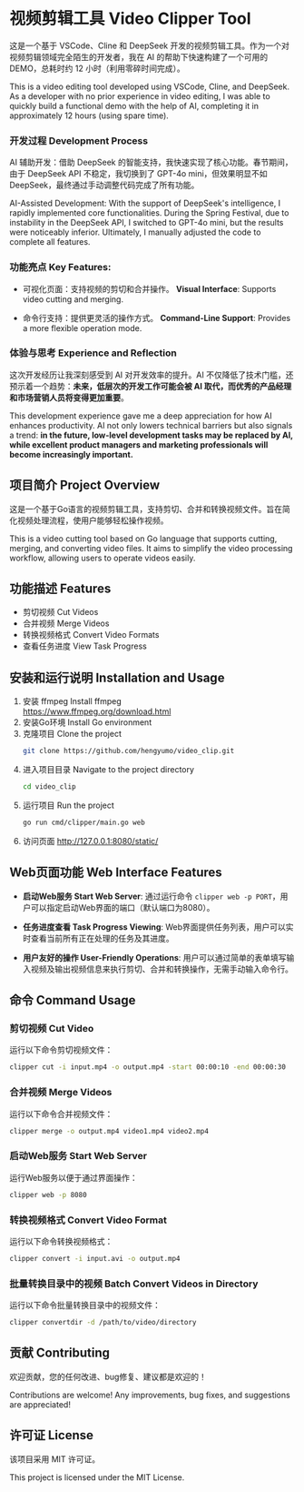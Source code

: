 # 视频剪辑工具 Video Clipper Tool

这是一个基于 VSCode、Cline 和 DeepSeek 开发的视频剪辑工具。作为一个对视频剪辑领域完全陌生的开发者，我在 AI 的帮助下快速构建了一个可用的 DEMO，总耗时约 12 小时（利用零碎时间完成）。

This is a video editing tool developed using VSCode, Cline, and DeepSeek. As a developer with no prior experience in video editing, I was able to quickly build a functional demo with the help of AI, completing it in approximately 12 hours (using spare time).

### 开发过程 Development Process

AI 辅助开发：借助 DeepSeek 的智能支持，我快速实现了核心功能。春节期间，由于 DeepSeek API 不稳定，我切换到了 GPT-4o mini，但效果明显不如 DeepSeek，最终通过手动调整代码完成了所有功能。

AI-Assisted Development: With the support of DeepSeek's intelligence, I rapidly implemented core functionalities. During the Spring Festival, due to instability in the DeepSeek API, I switched to GPT-4o mini, but the results were noticeably inferior. Ultimately, I manually adjusted the code to complete all features.

### 功能亮点 Key Features:

- 可视化页面：支持视频的剪切和合并操作。
**Visual Interface**: Supports video cutting and merging.

- 命令行支持：提供更灵活的操作方式。
**Command-Line Support**: Provides a more flexible operation mode.

### 体验与思考 Experience and Reflection
这次开发经历让我深刻感受到 AI 对开发效率的提升。AI 不仅降低了技术门槛，还预示着一个趋势：**未来，低层次的开发工作可能会被 AI 取代，而优秀的产品经理和市场营销人员将变得更加重要**。

This development experience gave me a deep appreciation for how AI enhances productivity. AI not only lowers technical barriers but also signals a trend: **in the future, low-level development tasks may be replaced by AI, while excellent product managers and marketing professionals will become increasingly important.**

## 项目简介 Project Overview
这是一个基于Go语言的视频剪辑工具，支持剪切、合并和转换视频文件。旨在简化视频处理流程，使用户能够轻松操作视频。

This is a video cutting tool based on Go language that supports cutting, merging, and converting video files. It aims to simplify the video processing workflow, allowing users to operate videos easily.

## 功能描述 Features
- 剪切视频 Cut Videos
- 合并视频 Merge Videos
- 转换视频格式 Convert Video Formats
- 查看任务进度 View Task Progress 

## 安装和运行说明 Installation and Usage
1. 安装 ffmpeg Install ffmpeg  
   https://www.ffmpeg.org/download.html
2. 安装Go环境 Install Go environment
2. 克隆项目 Clone the project
   ```bash
   git clone https://github.com/hengyumo/video_clip.git
   ```
3. 进入项目目录 Navigate to the project directory
   ```bash
   cd video_clip
   ```
4. 运行项目 Run the project
   ```bash
   go run cmd/clipper/main.go web
   ``` 
5. 访问页面 
   http://127.0.0.1:8080/static/

## Web页面功能 Web Interface Features

- **启动Web服务 Start Web Server**: 通过运行命令 `clipper web -p PORT`，用户可以指定启动Web界面的端口（默认端口为8080）。

- **任务进度查看 Task Progress Viewing**: Web界面提供任务列表，用户可以实时查看当前所有正在处理的任务及其进度。

- **用户友好的操作 User-Friendly Operations**: 用户可以通过简单的表单填写输入视频及输出视频信息来执行剪切、合并和转换操作，无需手动输入命令行。 

## 命令 Command Usage
### 剪切视频 Cut Video
运行以下命令剪切视频文件：
```bash
clipper cut -i input.mp4 -o output.mp4 -start 00:00:10 -end 00:00:30
```

### 合并视频 Merge Videos
运行以下命令合并视频文件：
```bash
clipper merge -o output.mp4 video1.mp4 video2.mp4
```

### 启动Web服务 Start Web Server
运行Web服务以便于通过界面操作：
```bash
clipper web -p 8080
```

### 转换视频格式 Convert Video Format
运行以下命令转换视频格式：
```bash
clipper convert -i input.avi -o output.mp4
```

### 批量转换目录中的视频 Batch Convert Videos in Directory
运行以下命令批量转换目录中的视频文件：
```bash
clipper convertdir -d /path/to/video/directory
```

## 贡献 Contributing
欢迎贡献，您的任何改进、bug修复、建议都是欢迎的！

Contributions are welcome! Any improvements, bug fixes, and suggestions are appreciated!

## 许可证 License
该项目采用 MIT 许可证。

This project is licensed under the MIT License.
